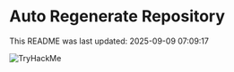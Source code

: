 # Auto Regenerate Repository

This README was last updated: 2025-09-09 07:09:17

 ![TryHackMe](https://tryhackme.com/badge/533634)